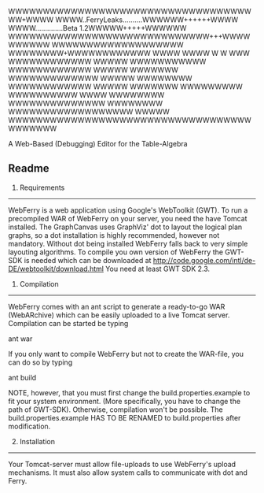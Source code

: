 WWWWWWWWWWWWWWWWWWWWWWWWWWWWWWWWWWWWW+WWWW
WWWW..FerryLeaks..........WWWWWW++++++WWWW
WWWW..............Beta 1.2WWWWW+++++WWWWWW
WWWWWWWWWWWWWWWWWWWWWWWWWWWWW+++WWWWWWWWWW
WWWWWWWWWWWWWWWWWWW  WWWWWWWW+WWWWWWWWWWWW
WWWW   WWWW  W    W    WWW    WWWWWWWWWWWW
WWWWW      WWWWWWWWWWW        WWWWWWWWWWWW
WWWWW          WWWWWWW       WWWWWWWWWWWWW
WWWWW              WWWWWWWW   WWWWWWWWWWWW
WWWWW                   WWWWWWW  WWWWWWWWW
WWWWWWWWWW                  WWWW  WWWWWWWW
WWWWWWWWWWWWWW                    WWWWWWWW
WWWWWWWWWWWWWWWWWW                   WWWWW
WWWWWWWWWWWWWWWWWWWWWWWWWWWWWWWWWWWWWWWWWW

A Web-Based (Debugging) Editor for the Table-Algebra

Readme
------

1. Requirements
---------------

WebFerry is a web application using Google's WebToolkit (GWT). To run a precompiled WAR
of WebFerry on your server, you need the have Tomcat installed.
The GraphCanvas uses GraphViz' dot to layout the logical plan graphs, so a dot installation
is highly recommended, however not mandatory. Without dot being installed WebFerry falls back
to very simple layouting algorithms.
To compile you own version of WebFerry the GWT-SDK is needed which can be downloaded at
http://code.google.com/intl/de-DE/webtoolkit/download.html
You need at least GWT SDK 2.3.

1. Compilation
--------------

WebFerry comes with an ant script to generate a ready-to-go WAR (WebARchive) which can be easily
uploaded to a live Tomcat server. Compilation can be started be typing

ant war

If you only want to compile WebFerry but not to create the WAR-file, you can do so by typing

ant build

NOTE, however, that you must first change the build.properties.example to fit your system environment.
(More specifically, you have to change the path of GWT-SDK). Otherwise, compilation won't be possible.
The build.properties.example  HAS TO BE RENAMED  to build.properties after modification.

2. Installation
---------------

Your Tomcat-server must allow file-uploads to use WebFerry's upload mechanisms. It must also allow
system calls to communicate with dot and Ferry.

